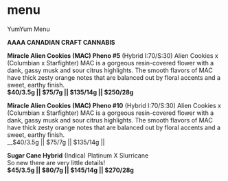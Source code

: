 # menu
YumYum Menu

__AAAA CANADIAN CRAFT CANNABIS__

__Miracle Alien Cookies (MAC) Pheno #5__ (Hybrid I:70/S:30)  Alien Cookies x (Columbian x Starfighter)                                      MAC is a gorgeous resin-covered flower with a dank, gassy musk and sour citrus highlights. The smooth flavors of MAC have thick zesty orange notes that are balanced out by floral accents and a sweet, earthy finish.                                                                                                                 
__$40/3.5g || $75/7g || $135/14g || $250/28g__

__Miracle Alien Cookies (MAC) Pheno #10__ (Hybrid I:70/S:30)  Alien Cookies x (Columbian x Starfighter)                                         MAC is a gorgeous resin-covered flower with a dank, gassy musk and sour citrus highlights. The smooth flavors of MAC have thick zesty orange notes that are balanced out by floral accents and a sweet, earthy finish.                                                                                                                   
__$40/3.5g || $75/7g || $135/14g ||

__Sugar Cane Hybrid__ (Indica) Platinum X Slurricane                                                                                                                                                                 
  So new there are very little details!                                                                                                  
__$45/3.5g || $80/7g || $145/14g || $270/28g__


